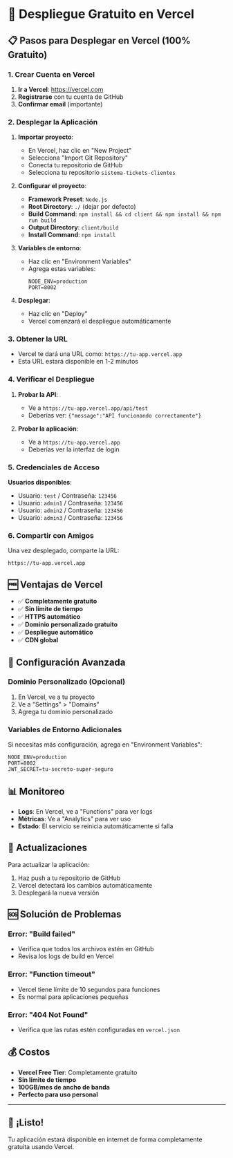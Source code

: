# 🚀 Despliegue Gratuito en Vercel

## 📋 Pasos para Desplegar en Vercel (100% Gratuito)

### 1. Crear Cuenta en Vercel

1. **Ir a Vercel**: https://vercel.com
2. **Registrarse** con tu cuenta de GitHub
3. **Confirmar email** (importante)

### 2. Desplegar la Aplicación

1. **Importar proyecto**:
   - En Vercel, haz clic en "New Project"
   - Selecciona "Import Git Repository"
   - Conecta tu repositorio de GitHub
   - Selecciona tu repositorio `sistema-tickets-clientes`

2. **Configurar el proyecto**:
   - **Framework Preset**: `Node.js`
   - **Root Directory**: `./` (dejar por defecto)
   - **Build Command**: `npm install && cd client && npm install && npm run build`
   - **Output Directory**: `client/build`
   - **Install Command**: `npm install`

3. **Variables de entorno**:
   - Haz clic en "Environment Variables"
   - Agrega estas variables:
     ```
     NODE_ENV=production
     PORT=8002
     ```

4. **Desplegar**:
   - Haz clic en "Deploy"
   - Vercel comenzará el despliegue automáticamente

### 3. Obtener la URL

- Vercel te dará una URL como: `https://tu-app.vercel.app`
- Esta URL estará disponible en 1-2 minutos

### 4. Verificar el Despliegue

1. **Probar la API**:
   - Ve a `https://tu-app.vercel.app/api/test`
   - Deberías ver: `{"message":"API funcionando correctamente"}`

2. **Probar la aplicación**:
   - Ve a `https://tu-app.vercel.app`
   - Deberías ver la interfaz de login

### 5. Credenciales de Acceso

**Usuarios disponibles**:
- Usuario: `test` / Contraseña: `123456`
- Usuario: `admin1` / Contraseña: `123456`
- Usuario: `admin2` / Contraseña: `123456`
- Usuario: `admin3` / Contraseña: `123456`

### 6. Compartir con Amigos

Una vez desplegado, comparte la URL:
```
https://tu-app.vercel.app
```

## 🆓 Ventajas de Vercel

- ✅ **Completamente gratuito**
- ✅ **Sin límite de tiempo**
- ✅ **HTTPS automático**
- ✅ **Dominio personalizado gratuito**
- ✅ **Despliegue automático**
- ✅ **CDN global**

## 🔧 Configuración Avanzada

### Dominio Personalizado (Opcional)

1. En Vercel, ve a tu proyecto
2. Ve a "Settings" > "Domains"
3. Agrega tu dominio personalizado

### Variables de Entorno Adicionales

Si necesitas más configuración, agrega en "Environment Variables":
```
NODE_ENV=production
PORT=8002
JWT_SECRET=tu-secreto-super-seguro
```

## 📊 Monitoreo

- **Logs**: En Vercel, ve a "Functions" para ver logs
- **Métricas**: Ve a "Analytics" para ver uso
- **Estado**: El servicio se reinicia automáticamente si falla

## 🔄 Actualizaciones

Para actualizar la aplicación:
1. Haz push a tu repositorio de GitHub
2. Vercel detectará los cambios automáticamente
3. Desplegará la nueva versión

## 🆘 Solución de Problemas

### Error: "Build failed"
- Verifica que todos los archivos estén en GitHub
- Revisa los logs de build en Vercel

### Error: "Function timeout"
- Vercel tiene límite de 10 segundos para funciones
- Es normal para aplicaciones pequeñas

### Error: "404 Not Found"
- Verifica que las rutas estén configuradas en `vercel.json`

## 💰 Costos

- **Vercel Free Tier**: Completamente gratuito
- **Sin límite de tiempo**
- **100GB/mes de ancho de banda**
- **Perfecto para uso personal**

---

## 🎉 ¡Listo!

Tu aplicación estará disponible en internet de forma completamente gratuita usando Vercel. 